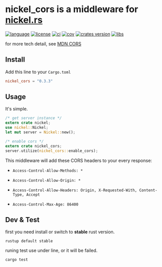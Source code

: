 # **nickel_cors** is a middleware for [nickel.rs]

[nickel.rs]: https://github.com/nickel-org/nickel.rs "nickel.rs - web application framework for rust"
[mdn cors]: https://developer.mozilla.org/en-US/docs/Web/HTTP/CORS "Cross-Origin Resource Sharing (CORS) - HTTP | MDN"
[language]: https://img.shields.io/badge/language-rust-blue.svg
[language website]: https://www.rust-lang.org/ "The Rust Programming Language"
[license]: https://img.shields.io/github/license/duriantang/nickel_cors.svg
[mit]: https://raw.githubusercontent.com/duriantang/nickel_cors/master/LICENSE "MIT"
[ci]: https://img.shields.io/travis/duriantang/nickel_cors.svg
[travis-ci]: https://travis-ci.org/duriantang/nickel_cors "Travis CI"
[cov]: https://img.shields.io/codecov/c/github/duriantang/nickel_cors.svg
[codecov]: https://codecov.io/gh/duriantang/nickel_cors "Codecov.io"
[libs]: https://img.shields.io/librariesio/github/duriantang/nickel_cors.svg
[libraries.io]: https://libraries.io/github/duriantang/nickel_cors "Libraries.io for GitHub"
[crates version]: https://img.shields.io/crates/v/nickel_cors.svg
[crates.io]: https://crates.io/crates/nickel_cors "nickel_cors - Cargo: packages for Rust"

[![language]][language website]
[![license]][mit]
[![ci]][travis-ci]
[![cov]][codecov]
[![crates version]][crates.io]
[![libs]][libraries.io]

for more tech detail, see [MDN CORS]

## Install

Add this line to your `Cargo.toml`

```toml
nickel_cors = "0.3.3"
```

## Usage

It's simple.

```rust
/* get server instance */
extern crate nickel;
use nickel::Nickel;
let mut server = Nickel::new();

/* enable cors */
extern crate nickel_cors;
server.utilize(nickel_cors::enable_cors);

```

This middleware will add these CORS headers to your every response:

- `Access-Control-Allow-Methods: *`

- `Access-Control-Allow-Origin: *`

- `Access-Control-Allow-Headers: Origin, X-Requested-With, Content-Type, Accept`

- `Access-Control-Max-Age: 86400`

<!-- * ``Access-Control-Allow-Credentials``

    default: *not set* -->

## Dev & Test

first you need install or switch to **stable** rust version.

```shell
rustup default stable
```

runing test use under line, or it will be failed.

```sh
cargo test
```
